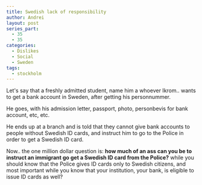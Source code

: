 ```yaml
---
title: Swedish lack of responsibility
author: Andrei
layout: post
series_part:
  - 35
  - 35
categories:
  - Dislikes
  - Social
  - Sweden
tags:
  - stockholm
---
```

Let's say that a freshly admitted student, name him a whoever Ikrom.. wants to get a bank account in Sweden, after getting his personnummer.

He goes, with his admission letter, passport, photo, personbevis for bank account, etc, etc.

He ends up at a branch and is told that they cannot give bank accounts to people without Swedish ID cards, and instruct him to go to the Police in order to get a Swedish ID card.



Now.. the one million dollar question is: **how much of an ass can you be to instruct an immigrant go get a Swedish ID card from the Police?** while you should know that the Police gives ID cards only to Swedish citizens, and most important while you know that your institution, your bank, is eligible to issue ID cards as well?